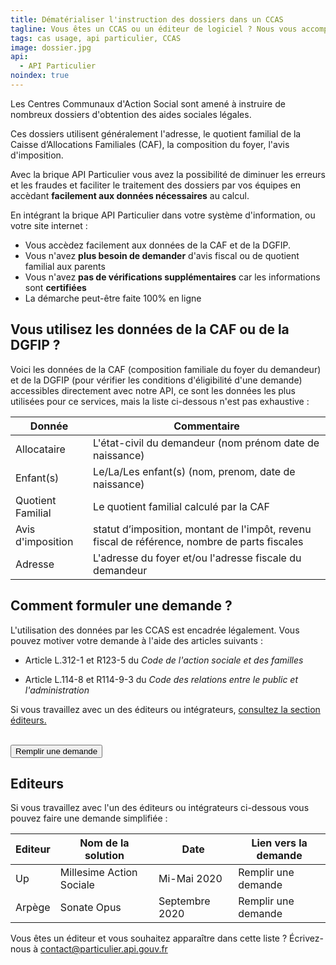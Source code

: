 ```yaml
---
title: Dématérialiser l'instruction des dossiers dans un CCAS
tagline: Vous êtes un CCAS ou un éditeur de logiciel ? Nous vous accompagnons avec l'API Particulier pour accéder facilement aux données de la CAF et de la DGFIP.
tags: cas usage, api particulier, CCAS
image: dossier.jpg
api:
  - API Particulier
noindex: true
---
```


Les Centres Communaux d'Action Social sont amené à instruire de nombreux dossiers d'obtention des aides sociales légales.

Ces dossiers utilisent généralement l'adresse, le quotient familial de la Caisse d’Allocations Familiales (CAF), la composition du foyer, l'avis d'imposition.

Avec la brique API Particulier vous avez la possibilité de diminuer les erreurs et les fraudes et faciliter le traitement des dossiers par vos équipes en accèdant **facilement aux données nécessaires** au calcul.

En intégrant la brique API Particulier dans votre système d'information, ou votre site internet :

- Vous accèdez facilement aux données de la CAF et de la DGFIP.
- Vous n'avez **plus besoin de demander** d'avis fiscal ou de quotient familial aux parents
- Vous n'avez **pas de vérifications supplémentaires** car les informations sont **certifiées**
- La démarche peut-être faite 100% en ligne

## Vous utilisez les données de la CAF ou de la DGFIP ?

Voici les données de la CAF (composition familiale du foyer du demandeur) et de la DGFIP (pour vérifier les conditions d'éligibilité d'une demande) accessibles directement avec notre API, ce sont les données les plus utilisées pour ce services, mais la liste ci-dessous n'est pas exhaustive :

| Donnée            | Commentaire                                                                                   |
| ----------------- | --------------------------------------------------------------------------------------------- |
| Allocataire       | L'état-civil du demandeur (nom prénom date de naissance)                                      |
| Enfant(s)         | Le/La/Les enfant(s) (nom, prenom, date de naissance)                                          |
| Quotient Familial | Le quotient familial calculé par la CAF                                                       |
| Avis d'imposition | statut d’imposition, montant de l'impôt, revenu fiscal de référence, nombre de parts fiscales |
| Adresse           | L'adresse du foyer et/ou l'adresse fiscale du demandeur                                       |

## Comment formuler une demande ?

L'utilisation des données par les CCAS est encadrée légalement. Vous pouvez motiver votre demande à l'aide des articles suivants :

- Article <External href="https://www.legifrance.gouv.fr/affichCodeArticle.do?idArticle=LEGIARTI000026799356&cidTexte=LEGITEXT000006074069&dateTexte=20121219">L.312-1</External> et <External href="https://www.legifrance.gouv.fr/affichCodeArticle.do?idArticle=LEGIARTI000031106561&cidTexte=LEGITEXT000006074069&dateTexte=20150809"> R123-5 </External> du _Code de l'action sociale et des familles_

- Article <External href="https://www.legifrance.gouv.fr/affichCodeArticle.do?idArticle=LEGIARTI000033219997&cidTexte=LEGITEXT000031366350&dateTexte=20161009">L.114-8</External> et <External href="https://www.legifrance.gouv.fr/affichCodeArticle.do;jsessionid=83A5E43D6A6710F0F0FFE705AA476AA5.tplgfr26s_3?cidTexte=LEGITEXT000031366350&idArticle=LEGIARTI000038029900&dateTexte=20190213&categorieLien=id#LEGIARTI000038029900">R114-9-3 </External> du _Code des relations entre le public et l'administration_

Si vous travaillez avec un des éditeurs ou intégrateurs, <a href='#editeurs'>consultez la section éditeurs.</a>

<NextSteps/>
<br/>
<Button href="https://datapass.api.gouv.fr/api-particulier?scopes=%7B%22dgfip_avis_imposition%22%3Atrue%2C%22dgfip_adresse%22%3Atrue%2C%22cnaf_quotient_familial%22%3Atrue%2C%22cnaf_allocataires%22%3Atrue%2C%22cnaf_enfants%22%3Atrue%2C%22cnaf_adresse%22%3Afalse%7D">Remplir une demande</Button>

## Editeurs

Si vous travaillez avec l'un des éditeurs ou intégrateurs ci-dessous vous pouvez faire une demande simplifiée :

| Editeur | Nom de la solution       | Date           | Lien vers la demande                                                                                                                                                                                                                                                                                                                                                                                                                                                                                                                                                                                                                                                                                                                                                                                                                                                                                                                                                                                                                                                                                                                                                                                                                                                                                                                                                                                                                                                                                                                                                                                                                                                                                                                                                                                                                                                                                                                                                                                                                                                                                                                                                                 |
| ------- | ------------------------ | -------------- | ------------------------------------------------------------------------------------------------------------------------------------------------------------------------------------------------------------------------------------------------------------------------------------------------------------------------------------------------------------------------------------------------------------------------------------------------------------------------------------------------------------------------------------------------------------------------------------------------------------------------------------------------------------------------------------------------------------------------------------------------------------------------------------------------------------------------------------------------------------------------------------------------------------------------------------------------------------------------------------------------------------------------------------------------------------------------------------------------------------------------------------------------------------------------------------------------------------------------------------------------------------------------------------------------------------------------------------------------------------------------------------------------------------------------------------------------------------------------------------------------------------------------------------------------------------------------------------------------------------------------------------------------------------------------------------------------------------------------------------------------------------------------------------------------------------------------------------------------------------------------------------------------------------------------------------------------------------------------------------------------------------------------------------------------------------------------------------------------------------------------------------------------------------------------------------ |
| Up      | Millesime Action Sociale | Mi-Mai 2020    | <External href="https://datapass.api.gouv.fr/api-particulier?scopes=%7B%22dgfip_avis_imposition%22%3Atrue%2C%22dgfip_adresse%22%3Atrue%2C%22cnaf_quotient_familial%22%3Atrue%2C%22cnaf_allocataires%22%3Atrue%2C%22cnaf_enfants%22%3Atrue%2C%22cnaf_adresse%22%3Afalse%7D">Remplir une demande</External>                                                                                                                                                                                                                                                                                                                                                                                                                                                                                                                                                                                                                                                                                                                                                                                                                                                                                                                                                                                                                                                                                                                                                                                                                                                                                                                                                                                                                                                                                                                                                                                                                                                                                                                                                                                                                                                                            |
| Arpège  | Sonate Opus              | Septembre 2020 | <External href="https://datapass.api.gouv.fr/api-particulier?intitule=R%C3%A9cup%C3%A9ration%20du%20Quotient%20Familial%20et%20des%20Imp%C3%B4ts%20pour%20les%20aides%20sociales%20facultatives%20et%20les%20services%20%C3%A0%20la%20personne%20du%20CCAS&description=Le%20CCAS%20de%20notre%20commune%20module%20le%20montant%20des%20aides%20octroy%C3%A9es%20aux%20usagers%20en%20difficult%C3%A9%20en%20fonction%20du%20QF.%0ALe%20prix%20des%20services%20%C3%A0%20la%20personne%20pour%20les%20a%C3%AEn%C3%A9s%20et%20personnes%20en%20situation%20de%20handicap%20est%20calcul%C3%A9%20en%20fonction%20de%20l%E2%80%99imp%C3%B4t%20sur%20le%20revenu.%20%0ADans%20un%20esprit%20de%20simplification%20et%20de%20s%C3%A9curit%C3%A9%2C%20nous%20souhaitons%20ne%20pas%20demander%20aux%20familles%20les%20informations%20de%20calcul%20mais%20plut%C3%B4t%20nous%20baser%20sur%20les%20donn%C3%A9es%20propos%C3%A9es%20par%20API%20Particulier.%0ANous%20utilisons%20le%20logiciel%20Sonate%20%C3%A9dit%C3%A9%20par%20la%20Soci%C3%A9t%C3%A9%20Arp%C3%A8ge.&data_recipients=agents%20instructeurs%20des%20demandes%20d'aides%2C%20agents%20instructeurs%20des%20demandes%20d'inscriptions%20aux%20services%20%C3%A0%20la%20personne%2C%20...&data_retention_period=12&fondement_juridique_title=Pr%C3%A9ciser%20ici%20les%20d%C3%A9lib%C3%A9rations%20du%20conseil%20d'administration%20qui%20d%C3%A9taillent%20les%20modalit%C3%A9s%20de%20calcul%20du%20montant%20des%20aides%20et%2Fou%20du%20prix%20de%20services.%20%0ALorsque%20le%20calcul%20du%20montant%20des%20aides%20est%20%C3%A0%20la%20libre%20appr%C3%A9ciation%20du%20travailleur%20social%20ou%20de%20la%20commission%20d%E2%80%99attribution%2C%20pr%C3%A9ciser%20sur%20quels%20%C3%A9l%C3%A9ments%20se%20basent%20la%20d%C3%A9cision.&fondement_juridique_url=Joindre%20les%20d%C3%A9lib%C3%A9rations%20ou%20proc%C3%A9dures%20internes%20concern%C3%A9es.&scopes=%7B%22dgfip_avis_imposition%22%3Atrue%2C%22dgfip_adresse%22%3Afalse%2C%22cnaf_quotient_familial%22%3Atrue%2C%22cnaf_allocataires%22%3Afalse%2C%22cnaf_enfants%22%3Afalse%2C%22cnaf_adresse%22%3Afalse%7D">Remplir une demande</External> |

Vous êtes un éditeur et vous souhaitez apparaître dans cette liste ? Écrivez-nous à [contact@particulier.api.gouv.fr](mailto:contact@particulier.api.gouv.fr)
